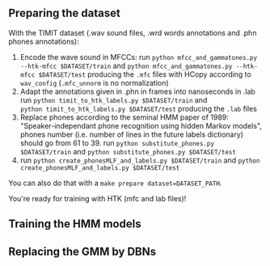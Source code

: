 ## Preparing the dataset

With the TIMIT dataset (.wav sound files, .wrd words annotations and .phn 
phones annotations):
 1) Encode the wave sound in MFCCs:
run `python mfcc_and_gammatones.py --htk-mfcc $DATASET/train` and
`python mfcc_and_gammatones.py --htk-mfcc $DATASET/test` producing the `.mfc` 
files with HCopy according to `wav_config` (`.mfc_unnorm` is no normalization)
 2) Adapt the annotations given in .phn in frames into nanoseconds in .lab
run `python timit_to_htk_labels.py $DATASET/train` and  
`python timit_to_htk_labels.py $DATASET/test` producing the `.lab` files
 3) Replace phones according to the seminal HMM paper of 1989:
"Speaker-independant phone recognition using hidden Markov models", phones 
number (i.e. number of lines in the future labels dictionary) should go from 
61 to 39.
run `python substitute_phones.py $DATASET/train` and 
`python substitute_phones.py $DATASET/test`
 4) run `python create_phonesMLF_and_labels.py $DATASET/train` and 
`python create_phonesMLF_and_labels.py $DATASET/test`

You can also do that with a `make prepare dataset=DATASET_PATH`.

You're ready for training with HTK (mfc and lab files)!

## Training the HMM models

## Replacing the GMM by DBNs
